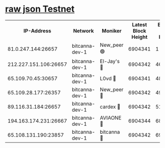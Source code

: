 [raw json Testnet](https://rpc-check.bcat.stavr.tech/bcat/rpc-bcat-result.json)
=


<table><tr><th>IP-Address</th><th>Network</th><th>Moniker</th><th>Latest Block Height</th><th>Earliest Block Height</th><th>Catching Up</th><th>Tx Index</th><th>Voting Power</th><th>Scan Time</th></tr><tr><td>81.0.247.144:26657</td><td>bitcanna-dev-1</td><td>New_peer 🟢</td><td>6904341</td><td>1</td><td>False</td><td>on</td><td>0</td><td>2024-03-16T08:37:12.065539321UTC</td></tr><tr><td>212.227.151.106:26657</td><td>bitcanna-dev-1</td><td>El-Jay's 🔴</td><td>6904342</td><td>4670391</td><td>False</td><td>on</td><td>2218364</td><td>2024-03-16T08:37:18.671032168UTC</td></tr><tr><td>65.109.70.45:30657</td><td>bitcanna-dev-1</td><td>L0vd 🔴</td><td>6904341</td><td>4828155</td><td>False</td><td>on</td><td>308120</td><td>2024-03-16T08:37:12.360398002UTC</td></tr><tr><td>65.109.28.177:26357</td><td>bitcanna-dev-1</td><td>New_peer 🔴</td><td>6904342</td><td>4952911</td><td>False</td><td>on</td><td>2237167</td><td>2024-03-16T08:37:19.296438424UTC</td></tr><tr><td>89.116.31.184:26657</td><td>bitcanna-dev-1</td><td>cardex 🔴</td><td>6904342</td><td>5185001</td><td>False</td><td>on</td><td>1</td><td>2024-03-16T08:37:18.971011403UTC</td></tr><tr><td>194.163.174.231:26667</td><td>bitcanna-dev-1</td><td>AVIAONE 🔴</td><td>6904344</td><td>6898221</td><td>False</td><td>on</td><td>1949865</td><td>2024-03-16T08:37:28.114465770UTC</td></tr><tr><td>65.108.131.190:23857</td><td>bitcanna-dev-1</td><td>bitcanna 🔴</td><td>6904342</td><td>6900342</td><td>False</td><td>off</td><td>378646</td><td>2024-03-16T08:37:19.623892518UTC</td></tr></table>